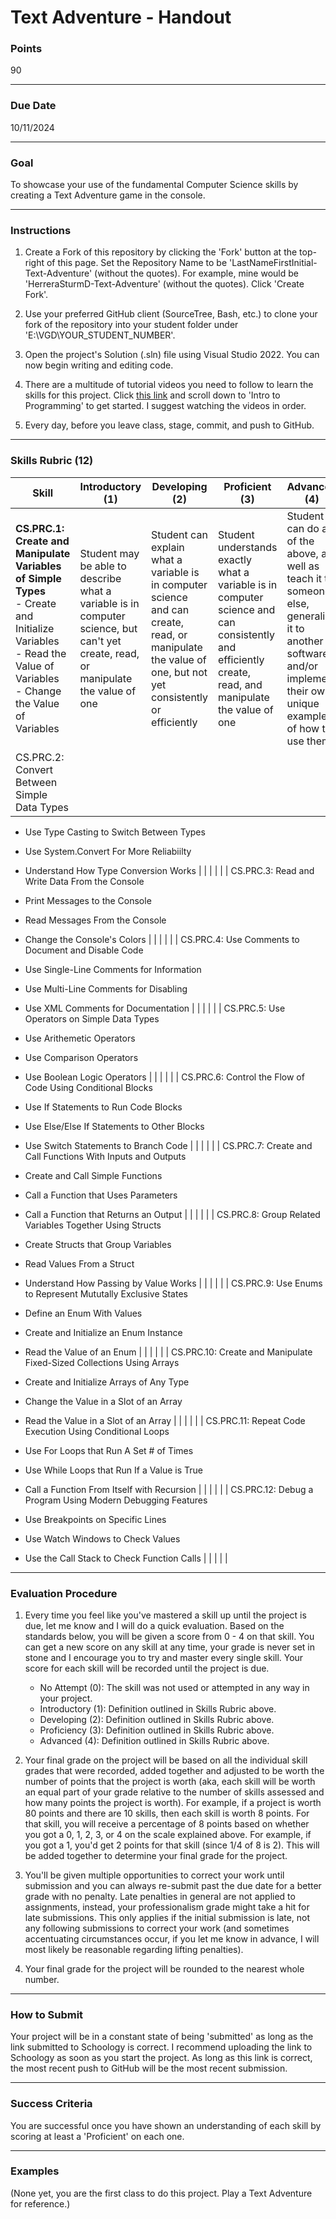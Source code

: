 # Text Adventure - Handout

### Points
90

---

### Due Date
10/11/2024

---

### Goal
To showcase your use of the fundamental Computer Science skills by creating a Text Adventure game in the console.

---

### Instructions
1. Create a Fork of this repository by clicking the 'Fork' button at the top-right of this page. Set the Repository Name to be 'LastNameFirstInitial-Text-Adventure' (without the quotes). For example, mine would be 'HerreraSturmD-Text-Adventure' (without the quotes). Click 'Create Fork'.

2. Use your preferred GitHub client (SourceTree, Bash, etc.) to clone your fork of the repository into your student folder under 'E:\VGD\YOUR_STUDENT_NUMBER'.

3. Open the project's Solution (.sln) file using Visual Studio 2022. You can now begin writing and editing code.

4. There are a multitude of tutorial videos you need to follow to learn the skills for this project. Click [this link](https://sites.google.com/mukilteo.wednet.edu/si-vgd/skills-study) and scroll down to 'Intro to Programming' to get started. I suggest watching the videos in order.

5. Every day, before you leave class, stage, commit, and push to GitHub.

---

### Skills Rubric (12)
| Skill    | Introductory (1) | Developing (2) | Proficient (3) | Advanced (4) |
| -------- | ----------------------------------- | -------------------------------- | --------------------------- | ----------------------------- |
| **CS.PRC.1: Create and Manipulate Variables of Simple Types**<br>- Create and Initialize Variables<br>- Read the Value of Variables<br>- Change the Value of Variables | Student may be able to describe what a variable is in computer science, but can't yet create, read, or manipulate the value of one | Student can explain what a variable is in computer science and can create, read, or manipulate the value of one, but not yet consistently or efficiently | Student understands exactly what a variable is in computer science and can consistently and efficiently create, read, and manipulate the value of one | Student can do all of the above, as well as teach it to someone else, generalize it to another software, and/or implement their own unique example of how to use them |
| CS.PRC.2: Convert Between Simple Data Types

- Use Type Casting to Switch Between Types
- Use System.Convert For More Reliabiilty
- Understand How Type Conversion Works | | | | |
| CS.PRC.3: Read and Write Data From the Console

- Print Messages to the Console
- Read Messages From the Console
- Change the Console's Colors | | | | |
| CS.PRC.4: Use Comments to Document and Disable Code

- Use Single-Line Comments for Information
- Use Multi-Line Comments for Disabling
- Use XML Comments for Documentation | | | | |
| CS.PRC.5: Use Operators on Simple Data Types

- Use Arithemetic Operators
- Use Comparison Operators
- Use Boolean Logic Operators | | | | |
| CS.PRC.6: Control the Flow of Code Using Conditional Blocks

- Use If Statements to Run Code Blocks
- Use Else/Else If Statements to Other Blocks
- Use Switch Statements to Branch Code | | | | |
| CS.PRC.7: Create and Call Functions With Inputs and Outputs

- Create and Call Simple Functions
- Call a Function that Uses Parameters
- Call a Function that Returns an Output | | | | |
| CS.PRC.8: Group Related Variables Together Using Structs

- Create Structs that Group Variables
- Read Values From a Struct
- Understand How Passing by Value Works | | | | |
| CS.PRC.9: Use Enums to Represent Mututally Exclusive States

- Define an Enum With Values
- Create and Initialize an Enum Instance
- Read the Value of an Enum | | | | |
| CS.PRC.10: Create and Manipulate Fixed-Sized Collections Using Arrays

- Create and Initialize Arrays of Any Type
- Change the Value in a Slot of an Array
- Read the Value in a Slot of an Array | | | | |
| CS.PRC.11: Repeat Code Execution Using Conditional Loops

- Use For Loops that Run A Set # of Times
- Use While Loops that Run If a Value is True
- Call a Function From Itself with Recursion | | | | |
| CS.PRC.12: Debug a Program Using Modern Debugging Features

- Use Breakpoints on Specific Lines
- Use Watch Windows to Check Values
- Use the Call Stack to Check Function Calls | | | | |

---

### Evaluation Procedure
1. Every time you feel like you've mastered a skill up until the project is due, let me know and I will do a quick evaluation. Based on the standards below, you will be given a score from 0 - 4 on that skill. You can get a new score on any skill at any time, your grade is never set in stone and I encourage you to try and master every single skill. Your score for each skill will be recorded until the project is due.
    - No Attempt (0): The skill was not used or attempted in any way in your project.
    - Introductory (1): Definition outlined in Skills Rubric above.
    - Developing (2): Definition outlined in Skills Rubric above.
    - Proficiency (3): Definition outlined in Skills Rubric above.
    - Advanced (4): Definition outlined in Skills Rubric above.

2. Your final grade on the project will be based on all the individual skill grades that were recorded, added together and adjusted to be worth the number of points that the project is worth (aka, each skill will be worth an equal part of your grade relative to the number of skills assessed and how many points the project is worth). For example, if a project is worth 80 points and there are 10 skills, then each skill is worth 8 points. For that skill, you will receive a percentage of 8 points based on whether you got a 0, 1, 2, 3, or 4 on the scale explained above. For example, if you got a 1, you'd get 2 points for that skill (since 1/4 of 8 is 2). This will be added together to determine your final grade for the project.

3. You'll be given multiple opportunities to correct your work until submission and you can always re-submit past the due date for a better grade with no penalty. Late penalties in general are not applied to assignments, instead, your professionalism grade might take a hit for late submissions. This only applies if the initial submission is late, not any following submissions to correct your work (and sometimes accentuating circumstances occur, if you let me know in advance, I will most likely be reasonable regarding lifting penalties).

4. Your final grade for the project will be rounded to the nearest whole number.

---

### How to Submit
Your project will be in a constant state of being 'submitted' as long as the link submitted to Schoology is correct. I recommend uploading the link to Schoology as soon as you start the project. As long as this link is correct, the most recent push to GitHub will be the most recent submission.

---

### Success Criteria
You are successful once you have shown an understanding of each skill by scoring at least a 'Proficient' on each one.

---

### Examples
(None yet, you are the first class to do this project. Play a Text Adventure for reference.)
